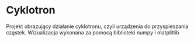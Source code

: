 # Cyklotron

Projekt obrazujący działanie cyklotronu, czyli urządzenia do przyspieszania cząstek.
Wizualizacja wykonana za pomocą biblioteki numpy i matplitlib
